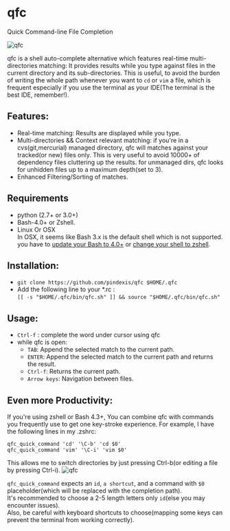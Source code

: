 # qfc
Quick Command-line File Completion

![qfc](https://cloud.githubusercontent.com/assets/2557967/8640880/582cb8fe-28ff-11e5-9753-41464dda938e.gif)

qfc is a shell auto-complete alternative which features real-time multi-directories matching: It provides results  while you type against files in the current directory and its sub-directories.
This is useful, to avoid the burden of writing the whole path whenever you want to `cd` or `vim` a file, which is frequent especially if you use the terminal as your IDE(The terminal is the best IDE, remember!).


## Features:
- Real-time matching: Results are displayed while you type.
- Multi-directories && Context relevant matching: if you're in a cvs(git,mercurial) managed directory, qfc will matches against your tracked(or new) files only. This is very useful to avoid 10000+ of dependency files cluttering up the results. for unmanaged dirs, qfc looks for unhidden files up to a maximum depth(set to 3).
- Enhanced Filtering/Sorting of matches.


## Requirements
- python (2.7+ or 3.0+)
- Bash-4.0+ or Zshell.
- Linux Or OSX  
In OSX, it seems like Bash 3.x is the default shell which is not supported. you have to [update your Bash to 4.0+](http://apple.stackexchange.com/a/24635) or [change your shell to zshell](http://stackoverflow.com/a/1822126/1117720).


## Installation:
- `git clone https://github.com/pindexis/qfc $HOME/.qfc`
- Add the following line to your *.rc :  
    `[[ -s "$HOME/.qfc/bin/qfc.sh" ]] && source "$HOME/.qfc/bin/qfc.sh"`


## Usage:
- `Ctrl-f` : complete the word under cursor using qfc
- while qfc is open:
    - `TAB`: Append the selected match to the current path.
    - `ENTER`: Append the selected match to the current path and returns the result.
    - `Ctrl-f`: Returns the current path.
    - `Arrow keys`: Navigation between files.


## Even more Productivity:
If you're using zshell or Bash 4.3+, You can combine qfc with commands you frequently use to get one key-stroke experience. For example, I have the following lines in my .zshrc:
```
qfc_quick_command 'cd' '\C-b' 'cd $0'
qfc_quick_command 'vim' '\C-i' 'vim $0'
```
This allows me to switch directories by just pressing Ctrl-b(or editing a file by pressing Ctrl-i).
![qfc](https://cloud.githubusercontent.com/assets/2557967/8654777/78534320-2984-11e5-8684-f18709af0748.gif)

`qfc_quick_command` expects an `id`, `a shortcut`, and a command with `$0` placeholder(which will be replaced with the completion path).  
It's recommended to choose a 2-5 length letters only `id`(else you may encounter issues).  
Also, be careful with keyboard shortcuts to choose(mapping some keys can prevent the terminal from working correctly).
